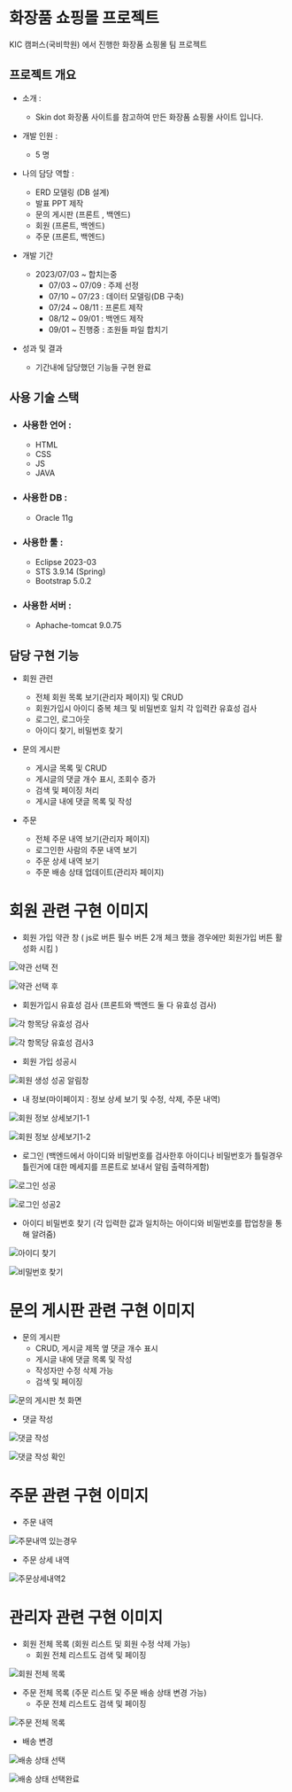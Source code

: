 # 화장품 쇼핑몰 프로젝트
KIC 캠퍼스(국비학원) 에서 진행한 화장품 쇼핑몰 팀 프로젝트

## 프로젝트 개요
* 소개 :
  * Skin dot 화장품 사이트를 참고하여 만든 화장품 쇼핑몰 사이트 입니다.

* 개발 인원 :
  *  5 명

* 나의 담당 역할 :
  * ERD 모델링 (DB 설계)
  * 발표 PPT 제작
  * 문의 게시판 (프론트 , 백엔드)
  * 회원 (프론트, 백엔드)
  * 주문 (프론트, 백엔드)

* 개발 기간
  * 2023/07/03 ~ 합치는중
    * 07/03 ~ 07/09 : 주제 선정
    * 07/10 ~ 07/23 : 데이터 모델링(DB 구축)
    * 07/24 ~ 08/11 : 프론트 제작
    * 08/12 ~ 09/01 : 백엔드 제작
    * 09/01 ~ 진행중 : 조원들 파일 합치기

* 성과 및 결과
  * 기간내에 담당했던 기능들 구현 완료


## 사용 기술 스택
* ### 사용한 언어 :
  * HTML
  * CSS
  * JS
  * JAVA
    
* ### 사용한 DB : 
  * Oracle 11g
   
* ### 사용한 툴 : 
  * Eclipse 2023-03
  * STS 3.9.14 (Spring)
  * Bootstrap 5.0.2
    
* ### 사용한 서버 :
  * Aphache-tomcat 9.0.75


## 담당 구현 기능
* 회원 관련
  * 전체 회원 목록 보기(관리자 페이지) 및 CRUD
  * 회원가입시 아이디 중복 체크 및 비밀번호 일치 각 입력칸 유효성 검사
  * 로그인, 로그아웃
  * 아이디 찾기, 비밀번호 찾기

* 문의 게시판
  * 게시글 목록 및 CRUD
  * 게시글의 댓글 개수 표시, 조회수 증가
  * 검색 및 페이징 처리
  * 게시글 내에 댓글 목록 및 작성

* 주문
  * 전체 주문 내역 보기(관리자 페이지)
  * 로그인한 사람의 주문 내역 보기
  * 주문 상세 내역 보기
  * 주문 배송 상태 업데이트(관리자 페이지)
 
# 회원 관련 구현 이미지
* 회원 가입 약관 창 ( js로 버튼 필수 버튼 2개 체크 했을 경우에만 회원가입 버튼 활성화 시킴 )
    
![약관 선택 전](https://github.com/Scar1etHan/webmake/assets/137043086/c36c36e8-f380-47b6-bacc-a620c813d4ab)

![약관 선택 후](https://github.com/Scar1etHan/webmake/assets/137043086/e5d59a34-9986-4d0a-a706-b58a1243577a)

* 회원가입시 유효성 검사 (프론트와 백엔드 둘 다 유효성 검사)
  
![각 항목당 유효성 검사](https://github.com/Scar1etHan/webmake/assets/137043086/064703c0-587a-4539-a18c-a823583c14c2)

![각 항목당 유효성 검사3](https://github.com/Scar1etHan/webmake/assets/137043086/9f5f51c5-1e9b-4884-8efa-3b0a43841bb7)

* 회원 가입 성공시

![회원 생성 성공 알림창](https://github.com/Scar1etHan/webmake/assets/137043086/8a5972f6-a579-493e-a0da-c4125c5a29b2)

* 내 정보(마이페이지 : 정보 상세 보기 및 수정, 삭제, 주문 내역)

![회원 정보 상세보기1-1](https://github.com/Scar1etHan/webmake/assets/137043086/f585109c-291a-480e-a689-a65a611cf010)

![회원 정보 상세보기1-2](https://github.com/Scar1etHan/webmake/assets/137043086/72cadfac-9bc5-4d80-9512-0436ff853dce)


* 로그인 (백엔드에서 아이디와 비밀번호를 검사한후 아이디나 비밀번호가 틀릴경우 틀린거에 대한 메세지를 프론트로 보내서 알림 출력하게함)

![로그인 성공](https://github.com/Scar1etHan/webmake/assets/137043086/1f19b9ce-a163-4aab-88b1-ed9d6426249b)

![로그인 성공2](https://github.com/Scar1etHan/webmake/assets/137043086/bb3d7750-6f44-4973-8db1-a22431e82bb0)

* 아이디 비밀번호 찾기 (각 입력한 값과 일치하는 아이디와 비밀번호를 팝업창을 통해 알려줌)
      
![아이디 찾기](https://github.com/Scar1etHan/webmake/assets/137043086/f72c11ae-e0dd-47a2-ba51-00b1e508b9f2)
     
![비밀번호 찾기](https://github.com/Scar1etHan/webmake/assets/137043086/b810aee8-0134-41d3-880b-9fe344051c53)


# 문의 게시판 관련 구현 이미지
* 문의 게시판
  * CRUD, 게시글 제목 옆 댓글 개수 표시
  * 게시글 내에 댓글 목록 및 작성
  * 작성자만 수정 삭제 가능
  * 검색 및 페이징

![문의 게시판 첫 화면](https://github.com/Scar1etHan/webmake/assets/137043086/a155b69e-2cca-4440-9f27-5a2ea1522de9)

* 댓글 작성

![댓글 작성](https://github.com/Scar1etHan/webmake/assets/137043086/3e95cd0b-57c4-486c-ae7d-9fe9d53d2eaa)

![댓글 작성 확인](https://github.com/Scar1etHan/webmake/assets/137043086/466eb663-bbdf-487c-b4a2-1374625ba573)


# 주문 관련 구현 이미지
* 주문 내역
  
![주문내역 있는경우](https://github.com/Scar1etHan/webmake/assets/137043086/feec914b-ebd3-41b5-9f8b-2f1e65b4ea4d)

* 주문 상세 내역

![주문상세내역2](https://github.com/Scar1etHan/webmake/assets/137043086/8e9f9e1a-f05e-4f2e-af08-dceae35772ca)


# 관리자 관련 구현 이미지
* 회원 전체 목록 (회원 리스트 및 회원 수정 삭제 가능)
  * 회원 전체 리스트도 검색 및 페이징
    
![회원 전체 목록](https://github.com/Scar1etHan/webmake/assets/137043086/f01a639e-a429-4bd2-8f07-ebd42c4d20b6)

* 주문 전체 목록 (주문 리스트 및 주문 배송 상태 변경 가능)
  * 주문 전체 리스트도 검색 및 페이징
    
![주문 전체 목록](https://github.com/Scar1etHan/webmake/assets/137043086/ccde12e1-13a4-4936-bde9-e4b24e9ba213)

* 배송 변경
  
![배송 상태 선택](https://github.com/Scar1etHan/webmake/assets/137043086/563f70ff-6420-47f8-ba58-6daf15571a20)

![배송 상태 선택완료](https://github.com/Scar1etHan/webmake/assets/137043086/7f3ae847-bd3a-4ab6-85c0-3457f8e26cce)

